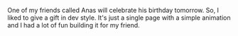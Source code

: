One of my friends called Anas will celebrate his birthday tomorrow.
So, I liked to give a gift in dev style.  It's just a single page with a 
simple animation and I had a lot of fun building it for my friend.